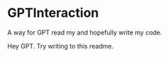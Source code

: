 # GPTInteraction
A way for GPT read my and hopefully write my code.

Hey GPT.  Try writing to this readme.
